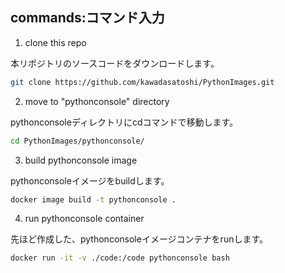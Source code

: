 

## commands:コマンド入力


1. clone this repo

本リポジトリのソースコードをダウンロードします。

```sh
git clone https://github.com/kawadasatoshi/PythonImages.git
```


2. move to "pythonconsole" directory

pythonconsoleディレクトリにcdコマンドで移動します。

```sh
cd PythonImages/pythonconsole/
```


3. build pythonconsole image

pythonconsoleイメージをbuildします。

```sh
docker image build -t pythonconsole .
```


4. run pythonconsole container

先ほど作成した、pythonconsoleイメージコンテナをrunします。

```sh
docker run -it -v ./code:/code pythonconsole bash
```






